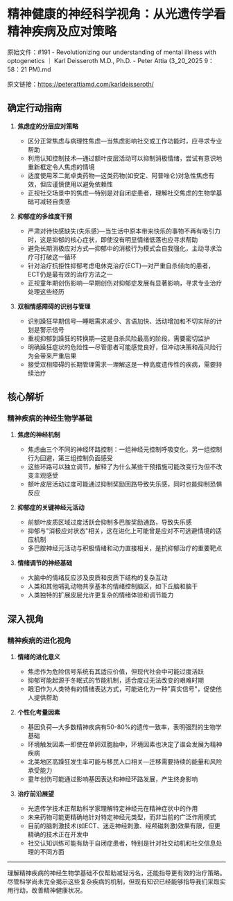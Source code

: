 # 精神健康的神经科学视角：从光遗传学看精神疾病及应对策略

原始文件：#191 - Revolutionizing our understanding of mental illness with optogenetics ｜ Karl Deisseroth M.D., Ph.D. - Peter Attia (3_20_2025 9：58：21 PM).md

原文链接：https://peterattiamd.com/karldeisseroth/

## 确定行动指南

1. **焦虑症的分层应对策略**
   - 区分正常焦虑与病理性焦虑—当焦虑影响社交或工作功能时，应寻求专业帮助
   - 利用认知控制技术—通过额叶皮层活动可以抑制消极情绪，尝试有意识地重新框定令人焦虑的情境
   - 适度使用苯二氮卓类药物—这类药物(如安定、阿普唑仑)对急性焦虑有效，但应谨慎使用以避免依赖性
   - 正视社交场景中的焦虑—特别是对自闭症患者，理解社交焦虑的生物学基础可减轻自责感

2. **抑郁症的多维度干预**
   - 严肃对待快感缺失(失乐感)—当生活中原本带来快乐的事物不再有吸引力时，这是抑郁的核心症状，即使没有明显情绪低落也应寻求帮助
   - 避免长期消极应对方式—抑郁中的消极行为模式会自我强化，主动寻求治疗可打破这一循环
   - 针对治疗抗拒性抑郁考虑电休克治疗(ECT)—对严重自杀倾向的患者，ECT仍是最有效的治疗方法之一
   - 正视童年期创伤影响—早期创伤对抑郁症发展有显著影响，寻求专业治疗处理这些经历

3. **双相情感障碍的识别与管理**
   - 识别躁狂早期信号—睡眠需求减少、言语加快、活动增加和不切实际的计划是警示信号
   - 重视抑郁到躁狂的转换期—这是自杀风险最高的阶段，需要密切监护
   - 明确躁狂症状的危险性—尽管患者可能感觉良好，但冲动决策和高风险行为会带来严重后果
   - 接受双相障碍的长期管理需求—理解这是一种高度遗传性的疾病，需要持续治疗

## 核心解析

### 精神疾病的神经生物学基础

1. **焦虑的神经机制**
   - 焦虑由三个不同的神经环路控制：一组神经元控制呼吸变化，另一组控制行为回避，第三组控制负面感受
   - 这些环路可以独立调节，解释了为什么某些干预措施可能改变行为但不改变主观感受
   - 额叶皮层活动过度可能通过抑制奖励回路导致失乐感，同时也能抑制恐惧反应

2. **抑郁症的关键神经元活动**
   - 前额叶皮质区域过度活跃会抑制多巴胺奖励通路，导致失乐感
   - 抑郁与"消极应对状态"相关，这在进化上可能曾是应对不可逃避情境的适应机制
   - 多巴胺神经元活动与积极情绪和动力直接相关，是抗抑郁治疗的重要靶点

3. **情绪调节的神经基础**
   - 大脑中的情绪反应涉及皮质和皮质下结构的复杂互动
   - 人类和其他哺乳动物共享基本的情绪控制脑区，如下丘脑和脑干
   - 人类独特的扩展皮层允许更复杂的情绪体验和调节能力

## 深入视角

### 精神疾病的进化视角

1. **情绪的进化意义**
   - 焦虑作为危险信号系统有其适应价值，但现代社会中可能过度活跃
   - 抑郁可能起源于冬眠式的节能机制，适合度过无法改变的艰难时期
   - 眼泪作为人类特有的情绪表达方式，可能进化为一种"真实信号"，促使他人提供帮助

2. **个性化考量因素**
   - 基因负荷—大多数精神疾病有50-80%的遗传一致率，表明强烈的生物学基础
   - 环境触发因素—即使在单卵双胞胎中，环境因素也决定了谁会发展为精神疾病
   - 北美地区高躁狂发生率可能与移民人口相关—迁移需要持续的能量和风险承受能力
   - 童年创伤可能通过影响基因表达和神经环路发展，产生终身影响

3. **治疗前沿展望**
   - 光遗传学技术正帮助科学家理解特定神经元在精神症状中的作用
   - 未来药物可能更精确地针对特定神经元类型，而非当前的广泛作用模式
   - 目前的脑刺激技术(如ECT、迷走神经刺激、经颅磁刺激)效果有限，但更精确的技术正在开发中
   - 社交认知训练可能有助于自闭症患者，特别是针对社交动机和社交信息处理的不同方面

---

理解精神疾病的神经生物学基础不仅帮助减轻污名，还能指导更有效的治疗策略。尽管科学尚未完全揭示这些复杂疾病的机制，但现有知识已经能够指导我们采取实用行动，改善精神健康状况。